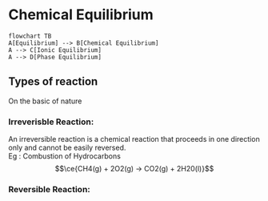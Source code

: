 # Chemical Equilibrium
```mermaid
flowchart TB
A[Equilibrium] --> B[Chemical Equilibrium]
A --> C[Ionic Equilibrium]
A --> D[Phase Equilibrium]

```

## Types of reaction

On the basic of nature 
### Irreverisble Reaction:
An irreversible reaction is a chemical reaction that proceeds in one direction only and cannot be easily reversed.  
Eg : Combustion of Hydrocarbons  
$$\ce{CH4(g) + 2O2(g) -> CO2(g) + 2H20(l)}$$

### Reversible Reaction:


